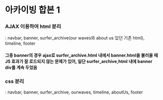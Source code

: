 # 아카이빙 합본 1

### AJAX 이용하여 html 분리 
: navbar, banner, surfer_archive(our waves와 about us 있던 기존 html), timeline, footer 
#### 그중 banner의 경우 ajax로 surfer_archive.html 내에서 banner.html을 불러올 때 JS 효과가 잘 로드되지 않는 문제가 있어, 일단 surfer_archive,html 내에 banner div를 계속 두었음
### css 분리
: navbar, banner, surfer_archive, ourwaves, timeline, aboutUs, footer 
